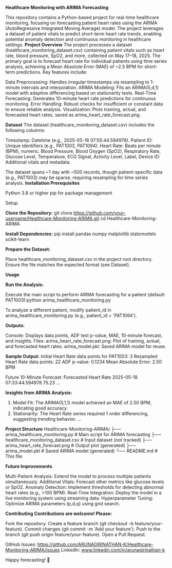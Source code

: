 **Healthcare Monitoring with ARIMA Forecasting**
 
This repository contains a Python-based project for real-time healthcare monitoring, focusing on forecasting patient heart rates using the ARIMA (AutoRegressive Integrated Moving Average) model. The project leverages a dataset of patient vitals to predict short-term heart rate trends, enabling potential anomaly detection and continuous monitoring in healthcare settings.
**Project Overview**
The project processes a dataset (healthcare_monitoring_dataset.csv) containing patient vitals such as heart rate, blood pressure, SpO2, and more, collected on May 17–18, 2025. The primary goal is to forecast heart rate for individual patients using time series analysis, achieving a Mean Absolute Error (MAE) of ~2.5 BPM for short-term predictions. Key features include:

Data Preprocessing: Handles irregular timestamps via resampling to 1-minute intervals and interpolation.
ARIMA Modeling: Fits an ARIMA(5,d,1) model with adaptive differencing based on stationarity tests.
Real-Time Forecasting: Generates 10-minute heart rate predictions for continuous monitoring.
Error Handling: Robust checks for insufficient or constant data to ensure reliable analysis.
Visualization: Plots training, actual, and forecasted heart rates, saved as arima_heart_rate_forecast.png.

**Dataset**
The dataset (healthcare_monitoring_dataset.csv) includes the following columns:

Timestamp: Datetime (e.g., 2025-05-18 07:55:44.594978).
Patient ID: Unique identifiers (e.g., PAT1003, PAT1094).
Heart Rate: Beats per minute (BPM), numeric.
Blood Pressure, Blood Oxygen (SpO2), Respiratory Rate, Glucose Level, Temperature, ECG Signal, Activity Level, Label, Device ID: Additional vitals and metadata.

The dataset spans ~1 day with ~500 records, though patient-specific data (e.g., PAT1003) may be sparse, requiring resampling for time series analysis.
**Installation
Prerequisites**

Python 3.8 or higher
pip for package management

Setup

**Clone the Repository:**
git clone https://github.com/your-username/Healthcare-Monitoring-ARIMA.git
cd Healthcare-Monitoring-ARIMA


**Install Dependencies:**
pip install pandas numpy matplotlib statsmodels scikit-learn


**Prepare the Dataset:**

Place healthcare_monitoring_dataset.csv in the project root directory.
Ensure the file matches the expected format (see Dataset).



**Usage**

**Run the Analysis:**

Execute the main script to perform ARIMA forecasting for a patient (default: PAT1003):python arima_healthcare_monitoring.py


To analyze a different patient, modify patient_id in arima_healthcare_monitoring.py (e.g., patient_id = 'PAT1094').


**Outputs:**

Console: Displays data points, ADF test p-value, MAE, 10-minute forecast, and insights.
Files:
arima_heart_rate_forecast.png: Plot of training, actual, and forecasted heart rates.
arima_model.pkl: Saved ARIMA model for reuse.




**Sample Output:**
Initial Heart Rate data points for PAT1003: 3
Resampled Heart Rate data points: 22
ADF p-value: 0.1234
Mean Absolute Error: 2.50 BPM

Future 10-Minute Forecast:
                       Forecasted Heart Rate
2025-05-18 07:33:44.594978          75.23
...

**Insights from ARIMA Analysis:**
1. Model Fit: The ARIMA(5,1,1) model achieved an MAE of 2.50 BPM, indicating good accuracy.
2. Stationarity: The Heart Rate series required 1 order differencing, suggesting trending behavior.
...



**Project Structure**
Healthcare-Monitoring-ARIMA/
├── arima_healthcare_monitoring.py  # Main script for ARIMA forecasting
├── healthcare_monitoring_dataset.csv  # Input dataset (not tracked)
├── arima_heart_rate_forecast.png  # Output plot (generated)
├── arima_model.pkl  # Saved ARIMA model (generated)
└── README.md  # This file

**Future Improvements**

Multi-Patient Analysis: Extend the model to process multiple patients simultaneously.
Additional Vitals: Forecast other metrics like glucose levels or SpO2.
Anomaly Detection: Implement thresholds for detecting abnormal heart rates (e.g., >100 BPM).
Real-Time Integration: Deploy the model in a live monitoring system using streaming data.
Hyperparameter Tuning: Optimize ARIMA parameters (p,d,q) using grid search.

**Contributing
Contributions are welcome! Please:**

Fork the repository.
Create a feature branch (git checkout -b feature/your-feature).
Commit changes (git commit -m 'Add your feature').
Push to the branch (git push origin feature/your-feature).
Open a Pull Request.


GitHub Issues: https://github.com/ARUNAGIRINATHAN-K/Healthcare-Monitoring-ARIMA/issues
LinkedIn: www.linkedin.com/in/arunagirinathan-k


Happy forecasting! 🚀

